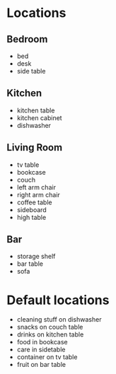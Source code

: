 # Locations

## Bedroom

* bed
* desk
* side table


## Kitchen

* kitchen table
* kitchen cabinet
* dishwasher


## Living Room

* tv table
* bookcase
* couch
* left arm chair
* right arm chair
* coffee table
* sideboard
* high table

## Bar

* storage shelf
* bar table
* sofa

# Default locations

* cleaning stuff on dishwasher
* snacks on couch table
* drinks on kitchen table
* food in bookcase
* care in sidetable
* container on tv table
* fruit on bar table
